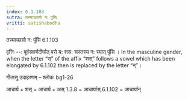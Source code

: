 ```yaml
---
index: 6.1.103
sutra: तस्माच्छसो नः पुंसि
vritti: satishabodha
---
```



 तस्माच्छसो न: पुंसि 6.1.103 


वृत्तिः --: पूर्वसवर्णदीर्घात् परो य: शस: सस्तस्य न: स्यात् पुंसि । In the masculine gender, when the letter “स्” of the affix “शस्” follows a vowel which has been elongated by 6.1.102 then is replaced by the letter “न्”। 


गीतासु उदाहरणम् – श्लोकः bg1-26 


आचार्य + शस् = आचार्य + अस् 1.3.8 = आचार्यास् 6.1.102 = आचार्यान् 



